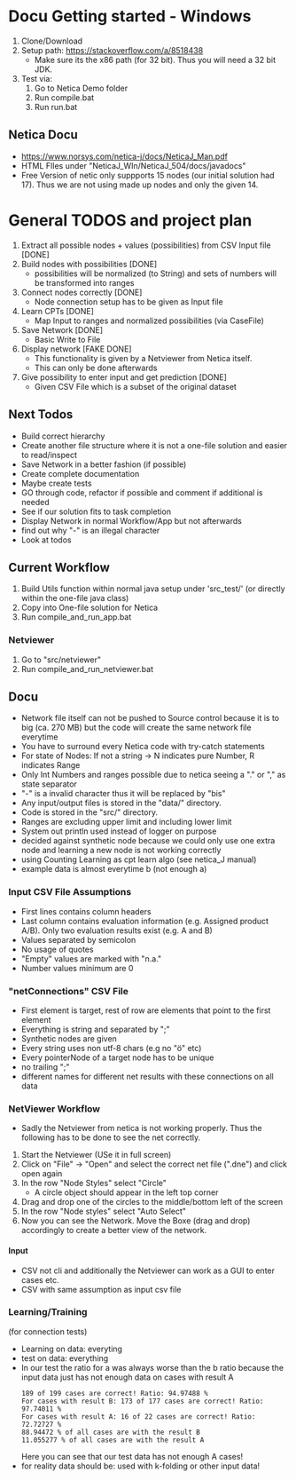 # Docu Getting started - Windows
1. Clone/Download
2. Setup path: https://stackoverflow.com/a/8518438
    * Make sure its the x86 path (for 32 bit). Thus you will need a 32 bit JDK. 
3. Test via:
    1. Go to Netica Demo folder
    2. Run compile.bat
    3. Run run.bat
    
## Netica Docu
* https://www.norsys.com/netica-j/docs/NeticaJ_Man.pdf
* HTML FIles under "NeticaJ_WIn/NeticaJ_504/docs/javadocs"
* Free Version of netic only suppports 15 nodes (our initial solution had 17). Thus we are not using made up nodes and only the given 14. 

# General TODOS and project plan   
1. Extract all possible nodes + values (possibilities) from CSV Input file [DONE]
2. Build nodes with possibilities [DONE]
    * possibilities will be normalized (to String) and sets of numbers will be transformed into ranges
3. Connect nodes correctly [DONE]
    * Node connection setup has to be given as Input file 
4. Learn CPTs [DONE]
    * Map Input to ranges and normalized possibilities (via CaseFile)
5. Save Network [DONE]
    * Basic Write to File
6. Display network [FAKE DONE]
    * This functionality is given by a Netviewer from Netica itself. 
    * This can only be done afterwards 
7. Give possibility to enter input and get prediction [DONE]
    * Given CSV File which is a subset of the original dataset 

## Next Todos
* Build correct hierarchy 
* Create another file structure where it is not a one-file solution and easier to read/inspect
* Save Network in a better fashion (if possible)
* Create complete documentation 
* Maybe create tests
* GO through code, refactor if possible and comment if additional is needed 
* See if our solution fits to task completion 
* Display Network in normal Workflow/App but not afterwards
* find out why "-" is an illegal character
* Look at todos


## Current Workflow
1. Build Utils function within normal java setup under 'src_test/' (or directly within the one-file java class)
2. Copy into One-file solution for Netica
3. Run compile_and_run_app.bat

### Netviewer
1. Go to "src/netviewer"
2. Run compile_and_run_netviewer.bat

## Docu
* Network file itself can not be pushed to Source control because it is to big (ca. 270 MB) but the code will create the same network file everytime
* You have to surround every Netica code with try-catch statements 
* For state of Nodes: If not a string -> N indicates pure Number, R indicates Range
* Only Int Numbers and ranges possible due to netica seeing a "." or "," as state separator 
* "-" is a invalid character thus it will be replaced by "bis"
* Any input/output files is stored in the "data/" directory. 
* Code is stored in the "src/" directory. 
* Ranges are excluding upper limit and including lower limit
* System out println used instead of logger on purpose 
* decided against synthetic node because we could only use one extra node and learning a new node is not working correctly 
* using Counting Learning as cpt learn algo (see netica_J manual)
* example data is almost everytime b (not enough a)

### Input CSV File Assumptions
* First lines contains column headers 
* Last column contains evaluation information (e.g. Assigned product A/B). Only two evaluation results exist (e.g. A and B)
* Values separated by semicolon 
* No usage of quotes 
* "Empty" values are marked with "n.a."
* Number values minimum are 0

### "netConnections" CSV File
* First element is target, rest of row are elements that point to the first element
* Everything is string and separated by ";"
* Synthetic nodes are given
* Every string uses non utf-8 chars (e.g no "ö" etc)
* Every pointerNode of a target node has to be unique
* no trailing ";"
* different names for different net results with these connections on all data

### NetViewer Workflow
* Sadly the Netviewer from netica is not working properly. Thus the following has to be done to see the net correctly.
1. Start the Netviewer (USe it in full screen)
2. Click on "File" -> "Open" and select the correct net file (".dne") and click open again
3. In the row "Node Styles" select "Circle"
    * A circle object should appear in the left top corner 
4. Drag and drop one of the circles to the middle/bottom left of the screen 
5. In the row "Node styles" select "Auto Select"
6. Now you can see the Network. Move the Boxe (drag and drop) accordingly to create a better view of the network.

#### Input
* CSV not cli and additionally the Netviewer can work as  a GUI to enter cases etc.
* CSV with same assumption as input csv file 

### Learning/Training
 (for connection tests)
* Learning on data: everyting
* test on data: everything
* In our test the ratio for a was always worse than the b ratio because the input data just has not enough data on cases with result A
    ````
    189 of 199 cases are correct! Ratio: 94.97488 %
    For cases with result B: 173 of 177 cases are correct! Ratio: 97.74011 %
    For cases with result A: 16 of 22 cases are correct! Ratio: 72.72727 %
    88.94472 % of all cases are with the result B
    11.055277 % of all cases are with the result A
    ````
    Here you can see that our test data has not enough A cases!
* for reality data should be: used with k-folding or other input data! 